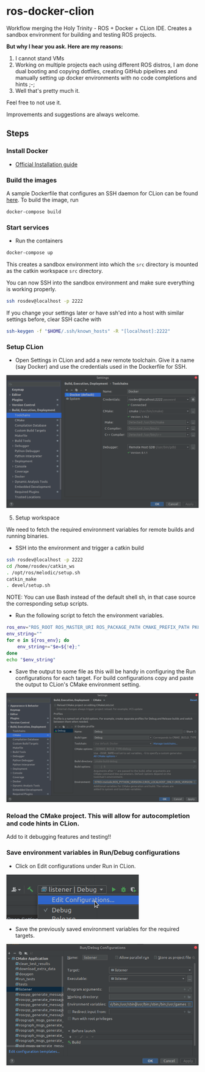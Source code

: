 # ros-docker-clion

Workflow merging the Holy Trinity - ROS + Docker + CLion IDE. Creates a sandbox environment for building and testing ROS projects.

**But why I hear you ask. Here are my reasons:**
1. I cannot stand VMs
2. Working on multiple projects each using different ROS distros, I am done dual booting and copying dotfiles, creating GitHub pipelines and manually setting up docker environments with no code completions and hints ;-;
3. Well that's pretty much it.

Feel free to not use it.

Improvements and suggestions are always welcome.

## Steps

### Install Docker
  - [Official Installation guide](https://docs.docker.com/engine/install/)

### Build the images

A sample Dockerfile that configures an SSH daemon for CLion can be found [here](docker/sandbox.Dockerfile).
To build the image, run

```bash
docker-compose build
```

### Start services

- Run the containers

```bash
docker-compose up
```

This creates a sandbox environment into which the `src` directory is mounted as the catkin workspace `src` directory.

You can now SSH into the sandbox environment and make sure everything is working properly.

```bash
ssh rosdev@localhost -p 2222
```

If you change your settings later or have ssh'ed into a host with similar settings before, clear SSH cache with

```bash
ssh-keygen -f "$HOME/.ssh/known_hosts" -R "[localhost]:2222"
```

### Setup CLion

- Open Settings in CLion and add a new remote toolchain. Give it a name (say Docker) and use the credentials 
  used in the Dockerfile for SSH.
  
![alt toolchainImg](img/toolchain.png)

5. Setup workspace

We need to fetch the required environment variables for remote builds and running binaries.

- SSH into the environment and trigger a catkin build

```bash
ssh rosdev@localhost -p 2222
cd /home/rosdev/catkin_ws
. /opt/ros/melodic/setup.sh
catkin_make
. devel/setup.sh
```
NOTE: You can use Bash instead of the default shell sh, in that case source the corresponding setup scripts.

- Run the following script to fetch the environment variables.
```bash
ros_env="ROS_ROOT ROS_MASTER_URI ROS_PACKAGE_PATH CMAKE_PREFIX_PATH PKG_CONFIG_PATH PYTHONPATH LD_LIBRARY_PATH PATH ROS_DISTRO ROS_PYTHON_VERSION ROS_LOCALHOST_ONLY ROS_VERSION"
env_string=""
for e in ${ros_env}; do
    env_string+="$e=${!e};"
done
echo "$env_string"
```

- Save the output to some file as this will be handy in configuring the Run configurations for each target. 
  For build configurations copy and paste the output to CLion's CMake environment setting.
  
![alt profileImg](img/profile.png)

### Reload the CMake project. This will allow for autocompletion and code hints in CLion. 
   Add to it debugging features and testing!!

### Save environment variables in Run/Debug configurations

- Click on Edit configurations under Run in CLion.
   
![alt wheretoclick](img/runconfig.png)

- Save the previously saved environment variables for the required targets.

![alt runconfig](img/run-debug-cfg.png)
